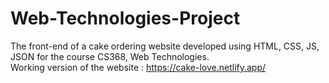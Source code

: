 # Web-Technologies-Project
The front-end of a cake ordering website developed using HTML, CSS, JS, JSON for the course CS368, Web Technologies.<br />
Working version of the website : https://cake-love.netlify.app/
